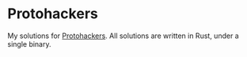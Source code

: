 # Protohackers

My solutions for [Protohackers](https://protohackers.com/). All solutions are written in Rust, under a single binary.
